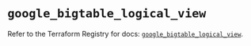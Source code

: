 # `google_bigtable_logical_view`

Refer to the Terraform Registry for docs: [`google_bigtable_logical_view`](https://registry.terraform.io/providers/hashicorp/google-beta/6.43.0/docs/resources/google_bigtable_logical_view).
